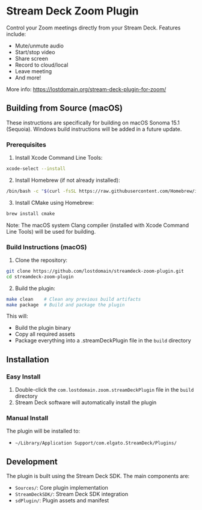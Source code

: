 # Stream Deck Zoom Plugin

Control your Zoom meetings directly from your Stream Deck. Features include:
- Mute/unmute audio
- Start/stop video
- Share screen
- Record to cloud/local
- Leave meeting
- And more!

More info: https://lostdomain.org/stream-deck-plugin-for-zoom/

## Building from Source (macOS)

These instructions are specifically for building on macOS Sonoma 15.1 (Sequoia). Windows build instructions will be added in a future update.

### Prerequisites

1. Install Xcode Command Line Tools:
```bash
xcode-select --install
```

2. Install Homebrew (if not already installed):
```bash
/bin/bash -c "$(curl -fsSL https://raw.githubusercontent.com/Homebrew/install/HEAD/install.sh)"
```

3. Install CMake using Homebrew:
```bash
brew install cmake
```

Note: The macOS system Clang compiler (installed with Xcode Command Line Tools) will be used for building.

### Build Instructions (macOS)

1. Clone the repository:
```bash
git clone https://github.com/lostdomain/streamdeck-zoom-plugin.git
cd streamdeck-zoom-plugin
```

2. Build the plugin:
```bash
make clean    # Clean any previous build artifacts
make package  # Build and package the plugin
```

This will:
- Build the plugin binary
- Copy all required assets
- Package everything into a .streamDeckPlugin file in the `build` directory

## Installation

### Easy Install
1. Double-click the `com.lostdomain.zoom.streamDeckPlugin` file in the `build` directory
2. Stream Deck software will automatically install the plugin

### Manual Install
The plugin will be installed to:
- `~/Library/Application Support/com.elgato.StreamDeck/Plugins/`

## Development

The plugin is built using the Stream Deck SDK. The main components are:
- `Sources/`: Core plugin implementation
- `StreamDeckSDK/`: Stream Deck SDK integration
- `sdPlugin/`: Plugin assets and manifest
